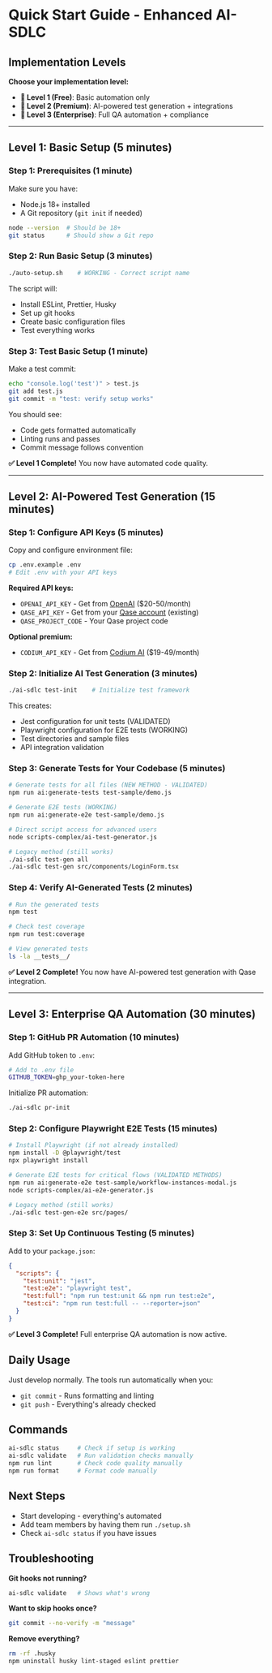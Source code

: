 # Quick Start Guide - Enhanced AI-SDLC

## Implementation Levels

**Choose your implementation level:**

- **🚀 Level 1 (Free)**: Basic automation only
- **🤖 Level 2 (Premium)**: AI-powered test generation + integrations
- **🏢 Level 3 (Enterprise)**: Full QA automation + compliance

---

## Level 1: Basic Setup (5 minutes)

### Step 1: Prerequisites (1 minute)

Make sure you have:

- Node.js 18+ installed
- A Git repository (`git init` if needed)

```bash
node --version  # Should be 18+
git status      # Should show a Git repo
```

### Step 2: Run Basic Setup (3 minutes)

```bash
./auto-setup.sh    # WORKING - Correct script name
```

The script will:

- Install ESLint, Prettier, Husky
- Set up git hooks
- Create basic configuration files
- Test everything works

### Step 3: Test Basic Setup (1 minute)

Make a test commit:

```bash
echo "console.log('test')" > test.js
git add test.js
git commit -m "test: verify setup works"
```

You should see:

- Code gets formatted automatically
- Linting runs and passes
- Commit message follows convention

**✅ Level 1 Complete!** You now have automated code quality.

---

## Level 2: AI-Powered Test Generation (15 minutes)

### Step 1: Configure API Keys (5 minutes)

Copy and configure environment file:

```bash
cp .env.example .env
# Edit .env with your API keys
```

**Required API keys:**

- `OPENAI_API_KEY` - Get from [OpenAI](https://platform.openai.com/api-keys) ($20-50/month)
- `QASE_API_KEY` - Get from your [Qase account](https://app.qase.io/user/api/token) (existing)
- `QASE_PROJECT_CODE` - Your Qase project code

**Optional premium:**

- `CODIUM_API_KEY` - Get from [Codium AI](https://www.codium.ai/pricing/) ($19-49/month)

### Step 2: Initialize AI Test Generation (3 minutes)

```bash
./ai-sdlc test-init    # Initialize test framework
```

This creates:

- Jest configuration for unit tests (VALIDATED)
- Playwright configuration for E2E tests (WORKING)
- Test directories and sample files
- API integration validation

### Step 3: Generate Tests for Your Codebase (5 minutes)

```bash
# Generate tests for all files (NEW METHOD - VALIDATED)
npm run ai:generate-tests test-sample/demo.js

# Generate E2E tests (WORKING)
npm run ai:generate-e2e test-sample/demo.js

# Direct script access for advanced users
node scripts-complex/ai-test-generator.js

# Legacy method (still works)
./ai-sdlc test-gen all
./ai-sdlc test-gen src/components/LoginForm.tsx
```

### Step 4: Verify AI-Generated Tests (2 minutes)

```bash
# Run the generated tests
npm test

# Check test coverage
npm run test:coverage

# View generated tests
ls -la __tests__/
```

**✅ Level 2 Complete!** You now have AI-powered test generation with Qase integration.

---

## Level 3: Enterprise QA Automation (30 minutes)

### Step 1: GitHub PR Automation (10 minutes)

Add GitHub token to `.env`:

```bash
# Add to .env file
GITHUB_TOKEN=ghp_your-token-here
```

Initialize PR automation:

```bash
./ai-sdlc pr-init
```

### Step 2: Configure Playwright E2E Tests (15 minutes)

```bash
# Install Playwright (if not already installed)
npm install -D @playwright/test
npx playwright install

# Generate E2E tests for critical flows (VALIDATED METHODS)
npm run ai:generate-e2e test-sample/workflow-instances-modal.js
node scripts-complex/ai-e2e-generator.js

# Legacy method (still works)
./ai-sdlc test-gen-e2e src/pages/
```

### Step 3: Set Up Continuous Testing (5 minutes)

Add to your `package.json`:

```json
{
  "scripts": {
    "test:unit": "jest",
    "test:e2e": "playwright test",
    "test:full": "npm run test:unit && npm run test:e2e",
    "test:ci": "npm run test:full -- --reporter=json"
  }
}
```

**✅ Level 3 Complete!** Full enterprise QA automation is now active.

## Daily Usage

Just develop normally. The tools run automatically when you:

- `git commit` - Runs formatting and linting
- `git push` - Everything's already checked

## Commands

```bash
ai-sdlc status     # Check if setup is working
ai-sdlc validate   # Run validation checks manually
npm run lint       # Check code quality manually
npm run format     # Format code manually
```

## Next Steps

- Start developing - everything's automated
- Add team members by having them run `./setup.sh`
- Check `ai-sdlc status` if you have issues

## Troubleshooting

**Git hooks not running?**

```bash
ai-sdlc validate   # Shows what's wrong
```

**Want to skip hooks once?**

```bash
git commit --no-verify -m "message"
```

**Remove everything?**

```bash
rm -rf .husky
npm uninstall husky lint-staged eslint prettier
```
